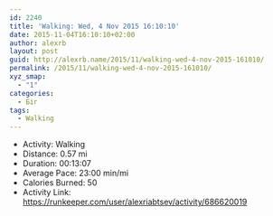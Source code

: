 ```yaml
---
id: 2240
title: 'Walking: Wed, 4 Nov 2015 16:10:10'
date: 2015-11-04T16:10:10+02:00
author: alexrb
layout: post
guid: http://alexrb.name/2015/11/walking-wed-4-nov-2015-161010/
permalink: /2015/11/walking-wed-4-nov-2015-161010/
xyz_smap:
  - "1"
categories:
  - Біг
tags:
  - Walking
---
```

<ul class="rk-list">
  <li class="rk-activity">
    Activity: Walking
  </li>
  <li class="rk-distance">
    Distance: 0.57 mi
  </li>
  <li class="rk-duration">
    Duration: 00:13:07
  </li>
  <li class="rk-avg-pace">
    Average Pace: 23:00 min/mi
  </li>
  <li class="rk-calories">
    Calories Burned: 50
  </li>
  <li class="rk-activity-link">
    Activity Link: <a href="https://runkeeper.com/user/alexriabtsev/activity/686620019">https://runkeeper.com/user/alexriabtsev/activity/686620019</a>
  </li>
</ul>